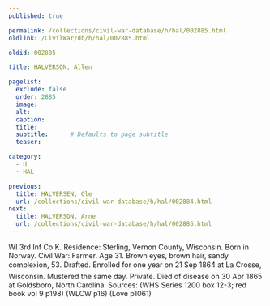 ```yaml
---
published: true

permalink: /collections/civil-war-database/h/hal/002885.html
oldlink: /CivilWar/db/h/hal/002885.html

oldid: 002885

title: HALVERSON, Allen

pagelist:
  exclude: false
  order: 2885
  image: 
  alt:
  caption:
  title:
  subtitle:      # Defaults to page subtitle
  teaser:

category: 
  - H 
  - HAL

previous:
  title: HALVERSEN, Ole
  url: /collections/civil-war-database/h/hal/002884.html  
next:
  title: HALVERSON, Arne
  url: /collections/civil-war-database/h/hal/002886.html   
---
```

WI 3rd Inf Co K. Residence: Sterling, Vernon County, Wisconsin. Born in Norway. Civil War: Farmer. Age 31. Brown eyes, brown hair, sandy complexion, 5&#146;3&#148;. Drafted. Enrolled for one year on 21 Sep 1864 at La Crosse, Wisconsin. Mustered the same day. Private. Died of disease on 30 Apr 1865 at Goldsboro, North Carolina. Sources: (WHS Series 1200 box 12-3; red book vol 9 p198) (WLCW p16) (Love p1061)
